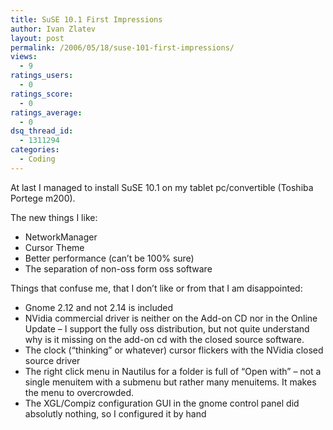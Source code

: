 ```yaml
---
title: SuSE 10.1 First Impressions
author: Ivan Zlatev
layout: post
permalink: /2006/05/18/suse-101-first-impressions/
views:
  - 9
ratings_users:
  - 0
ratings_score:
  - 0
ratings_average:
  - 0
dsq_thread_id:
  - 1311294
categories:
  - Coding
---
```

At last I managed to install SuSE 10.1 on my tablet pc/convertible (Toshiba Portege m200).

The new things I like:  
* NetworkManager  
* Cursor Theme  
* Better performance (can&#8217;t be 100% sure)  
* The separation of non-oss form oss software

Things that confuse me, that I don&#8217;t like or from that I am disappointed:  
* Gnome 2.12 and not 2.14 is included  
* NVidia commercial driver is neither on the Add-on CD nor in the Online Update &#8211; I support the fully oss distribution, but not quite understand why is it missing on the add-on cd with the closed source software.  
* The clock (&#8220;thinking&#8221; or whatever) cursor flickers with the NVidia closed source driver  
* The right click menu in Nautilus for a folder is full of &#8220;Open with&#8221; &#8211; not a single menuitem with a submenu but rather many menuitems. It makes the menu to overcrowded.  
* The XGL/Compiz configuration GUI in the gnome control panel did absolutly nothing, so I configured it by hand